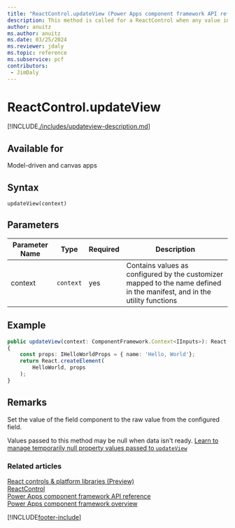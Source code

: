 ```yaml
---
title: "ReactControl.updateView (Power Apps component framework API reference)| MicrosoftDocs"
description: This method is called for a ReactControl when any value in the property bag changes. 
author: anuitz
ms.author: anuitz
ms.date: 03/25/2024
ms.reviewer: jdaly
ms.topic: reference
ms.subservice: pcf
contributors:
 - JimDaly
---
```

# ReactControl.updateView

[!INCLUDE[./includes/updateview-description.md](./includes/updateview-description.md)]

## Available for 

Model-driven and canvas apps

## Syntax

`updateView(context)`

## Parameters

| Parameter Name|Type|Required|Description|
| ------------- |----|--------|-----------|
|context|`context`|yes|Contains values as configured by the customizer mapped to the name defined in the manifest, and in the utility functions|

## Example

```TypeScript
public updateView(context: ComponentFramework.Context<IInputs>): React.ReactElement
{
    const props: IHelloWorldProps = { name: 'Hello, World'};
    return React.createElement(
        HelloWorld, props
    );
}
```

## Remarks

Set the value of the field component to the raw value from the configured field.

Values passed to this method may be null when data isn't ready. [Learn to manage temporarily null property values passed to `updateView`](../../code-components-best-practices.md#manage-temporarily-null-property-values-passed-to-updateview)


### Related articles

[React controls & platform libraries (Preview) ](../../react-controls-platform-libraries.md)<br />
[ReactControl](../react-control.md)<br/>
[Power Apps component framework API reference](../../reference/index.md)<br/>
[Power Apps component framework overview](../../overview.md)


[!INCLUDE[footer-include](../../../../includes/footer-banner.md)]
